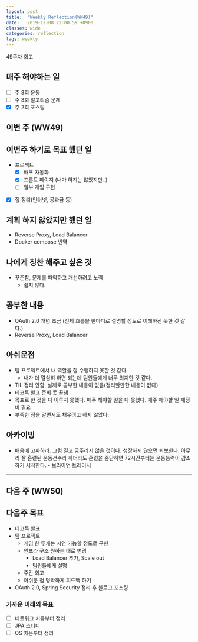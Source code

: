 ```yaml
---
layout: post
title:  "Weekly Reflection(WW49)"
date:   2019-12-08 22:00:59 +0900
classes: wide
categories: reflection
tags: weekly
---
```


49주차 회고

## 매주 해야하는 일

- [ ] 주 3회 운동
- [ ] 주 3회 알고리즘 문제
- [x] 주 2회 포스팅

## 이번 주 (WW49)

## 이번주 하기로 목표 했던 일

- 프로젝트
  - [x] 배포 자동화
  - [x] 프론트 페이지 (내가 하지는 않았지만..)
  - [ ] 일부 게임 구현
- [x] 집 정리(인터넷, 공과금 등)

## 계획 하지 않았지만 했던 일

- Reverse Proxy, Load Balancer
- Docker compose 번역

## 나에게 칭찬 해주고 싶은 것

- 꾸준함, 문제를 파악하고 개선하려고 노력
  - 쉽지 않다.

## 공부한 내용

- OAuth 2.0 개념 조금 (전체 흐름을 한마디로 설명할 정도로 이해하진 못한 것 같다.)
- Reverse Proxy, Load Balancer

## 아쉬운점

- 팀 프로젝트에서 내 역할을 잘 수행하지 못한 것 같다.
  - 내가 더 열심히 하면 되는데 팀원들에게 너무 의지한 것 같다.
- TIL 정리 안함, 실제로 공부한 내용이 없음(정리할만한 내용이 없다)
- 테코톡 발표 준비 못 끝냄
- 목표로 한 것을 다 이루지 못했다. 매주 해야할 일을 다 못했다. 매주 해야할 일 재정비 필요
- 부족한 점을 알면서도 채우려고 하지 않았다.

## 아카이빙

- 배움에 고파하라. 그럼 결코 굶주리지 않을 것이다. 성장하지 않으면 퇴보한다. 아무리 잘 훈련된 운동선수라 하더라도 훈련을 중단하면 72시간부터는 운동능력이 감소하기 시작한다. - 브라이언 트레이시

---

## 다음 주 (WW50)

## 다음주 목표

- 테코톡 발표
- 팀 프로젝트
  - 게임 한 두개는 시연 가능할 정도로 구현
  - 인프라 구조 원하는 대로 변경
    - Load Balancer 추가, Scale out
    - 팀원들에게 설명
  - 주간 회고
  - 아쉬운 점 명확하게 피드백 하기
- OAuth 2.0, Spring Security 정리 후 블로그 포스팅

### 가까운 미래의 목표

- [ ] 네트워크 처음부터 정리
- [ ] JPA 스터디
- [ ] OS 처음부터 정리
